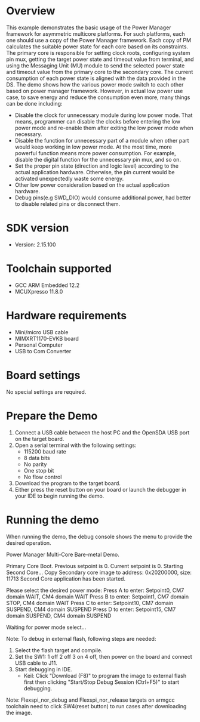 Overview
========
This example demonstrates the basic usage of the Power Manager framework for asymmetric multicore platforms.
For such platforms, each one should use a copy of the Power Manager framework. Each copy of PM calculates the suitable
power state for each core based on its constraints. The primary core is responsible for setting clock roots,
configuring system pin mux, getting the target power state and timeout value from terminal, and using the Messaging
Unit (MU) module to send the selected power state and timeout value from the primary core to the secondary core.
The current consumption of each power state is aligned with the data provided in the DS.
The demo shows how the various power mode switch to each other based on power manager framework. However, in actual low power use case, to save energy and reduce the consumption even more, many things can be done including:
 - Disable the clock for unnecessary module during low power mode. That means, programmer can disable the clocks before entering the low power mode and re-enable them after exiting the low power mode when necessary.
 - Disable the function for unnecessary part of a module when other part would keep working in low power mode. At the most time, more powerful function means more power consumption. For example, disable the digital function for the unnecessary pin mux, and so on.
 - Set the proper pin state (direction and logic level) according to the actual application hardware. Otherwise, the pin current would be activated unexpectedly waste some energy.
 - Other low power consideration based on the actual application hardware.
 - Debug pins(e.g SWD_DIO) would consume additional power, had better to disable related pins or disconnect them.

SDK version
===========
- Version: 2.15.100

Toolchain supported
===================
- GCC ARM Embedded  12.2
- MCUXpresso  11.8.0

Hardware requirements
=====================
- Mini/micro USB cable
- MIMXRT1170-EVKB board
- Personal Computer
- USB to Com Converter

Board settings
==============
No special settings are required.

Prepare the Demo
================
1.  Connect a USB cable between the host PC and the OpenSDA USB port on the target board. 
2.  Open a serial terminal with the following settings:
    - 115200 baud rate
    - 8 data bits
    - No parity
    - One stop bit
    - No flow control
3.  Download the program to the target board.
4.  Either press the reset button on your board or launch the debugger in your IDE to begin running the demo.

Running the demo
================
When running the demo, the debug console shows the menu to provide the desired operation.

Power Manager Multi-Core Bare-metal Demo.

Primary Core Boot.
Previous setpoint is 0.
Current setpoint is 0.
Starting Second Core...
Copy Secondary core image to address: 0x20200000, size: 11713
Second Core application has been started.

Please select the desired power mode:
        Press A to enter: Setpoint0, CM7 domain WAIT, CM4 domain WAIT
        Press B to enter: Setpoint1, CM7 domain STOP, CM4 domain WAIT
        Press C to enter: Setpoint10, CM7 domain SUSPEND, CM4 domain SUSPEND
        Press D to enter: Setpoint15, CM7 domain SUSPEND, CM4 domain SUSPEND

Waiting for power mode select...


Note:
To debug in external flash, following steps are needed:
1. Select the flash target and compile.
3. Set the SW1: 1 off 2 off 3 on 4 off, then power on the board and connect USB cable to J11.
4. Start debugging in IDE.
   - Keil: Click "Download (F8)" to program the image to external flash first then clicking "Start/Stop Debug Session (Ctrl+F5)" to start debugging.
   
Note:
Flexspi_nor_debug and Flexspi_nor_release targets on armgcc toolchain need to click SW4(reset button) to run cases after downloading the image.
